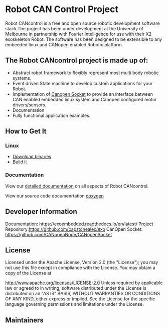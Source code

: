 # Robot CAN Control Project

Robot CANcontrol is a free and open source robotic development software stack.The project has been under development at the University of Melbourne in partnership with Fourier Intelligence for use with their X2 exoskeleton Robot. The software has been designed to be extensible to any embeeded linux and CANopen enabled Robotic platform.

## The Robot CANcontrol project is made up of:

- Abstract robot framework to flexibly represent most multi body robotic systems.
- Event driven State machine to develop custom applications for your Robot.
- Implementation of [Canopen Socket](https://github.com/CANopenNode/CANopenSocket) to provide an interface between CAN enabled embedded linux system and Canopen configured motor drivers/sensors.
- Documentation
- Fully functional application examples.

## How to Get It

### Linux

- [Download binaries](https://github.com/capstonealex/exo)
- [Build it](https://exoembedded.readthedocs.io/en/latest/#alex-embedded-system-documentation)
  <!-- TODO: ADD section on dev website for the specifics. -->

<!-- ## How to Use It -->

### Documentation

View our [detailed documentation](https://exoembedded.readthedocs.io/en/latest/#alex-embedded-system-documentation) on all aspects of Robot CANcontrol.

View our source code documenrtation [doxygen](https://capstonealex.github.io/exo/index.html)

<!-- ### Event Driven State machine
explain me -->

## Developer Information

Documentation: https://exoembedded.readthedocs.io/en/latest/
Project Repository:https://github.com/capstonealex/exo
CanOpen Socket: https://github.com/CANopenNode/CANopenSocket

## License

Licensed under the Apache License, Version 2.0 (the "License"); you may not use this file except in compliance with the License. You may obtain a copy of the License at

http://www.apache.org/licenses/LICENSE-2.0
Unless required by applicable law or agreed to in writing, software distributed under the License is distributed on an "AS IS" BASIS, WITHOUT WARRANTIES OR CONDITIONS OF ANY KIND, either express or implied. See the License for the specific language governing permissions and limitations under the License.

## Maintainers
